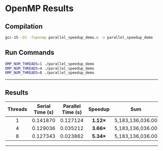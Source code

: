 #  OpenMP Results

##  Compilation
```bash
gcc-15 -O3 -fopenmp parallel_speedup_demo.c -o parallel_speedup_demo
```

##  Run Commands
```bash
OMP_NUM_THREADS=1 ./parallel_speedup_demo
OMP_NUM_THREADS=4 ./parallel_speedup_demo
OMP_NUM_THREADS=8 ./parallel_speedup_demo
```

---

##  Results

| Threads | Serial Time (s) | Parallel Time (s) | Speedup | Sum |
|:--------:|:----------------:|:-----------------:|:--------:|:----------------:|
| 1 | 0.141870 | 0.127124 | **1.12×** | 5,183,136,036.00 |
| 4 | 0.129036 | 0.035212 | **3.66×** | 5,183,136,036.00 |
| 8 | 0.127343 | 0.023862 | **5.34×** | 5,183,136,036.00 |

---

